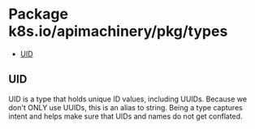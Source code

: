 # Package k8s.io/apimachinery/pkg/types

- [UID](#UID)


## UID

UID is a type that holds unique ID values, including UUIDs.  Because we<br />don't ONLY use UUIDs, this is an alias to string.  Being a type captures<br />intent and helps make sure that UIDs and names do not get conflated.




